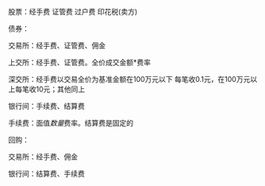 股票：经手费 证管费 过户费 印花税(卖方)









债券：

交易所：经手费、证管费、佣金 

上交所：经手费、证管费。全价成交金额*费率 

深交所：经手费以交易全价为基准金额在100万元以下 每笔收0.1元，在100万元以上每笔收10元；其他同上 



银行间：手续费、结算费

手续费：面值*数量*费率。结算费是固定的





回购：

交易所：经手费、佣金

银行间：结算费、手续费